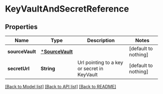 # KeyVaultAndSecretReference


## Properties
Name | Type | Description | Notes
------------ | ------------- | ------------- | -------------
**sourceVault** | [***SourceVault**](SourceVault.md) |  | [default to nothing]
**secretUrl** | **String** | Url pointing to a key or secret in KeyVault | [default to nothing]


[[Back to Model list]](../README.md#models) [[Back to API list]](../README.md#api-endpoints) [[Back to README]](../README.md)


